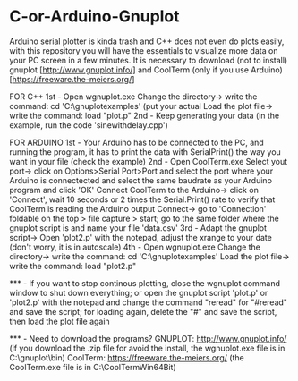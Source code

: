 # C-or-Arduino-Gnuplot
Arduino serial plotter is kinda trash and C++ does not even do plots easily, with this repository you will have the essentials to visualize more data on your PC screen in a few minutes. It is necessary to download (not to install) gnuplot [http://www.gnuplot.info/] and CoolTerm (only if you use Arduino) [https://freeware.the-meiers.org/]


FOR C++
1st - Open wgnuplot.exe
      Change the directory-> write the command: cd 'C:\gnuplotexamples' (put your actual
      Load the plot file-> write the command: load "plot.p"
2nd - Keep generating your data (in the example, run the code 'sinewithdelay.cpp')


FOR ARDUINO
1st - Your Arduino has to be connected to the PC, and running the program, it has to print the data with SerialPrint() the way you want in your file (check the example)
2nd - Open CoolTerm.exe
      Select yout port-> click on Options>Serial Port>Port and select the port where your Arduino is connectected and select the same baudrate as your Arduino program and click 'OK'
      Connect CoolTerm to the Arduino-> click on 'Connect', wait 10 seconds or 2 times the Serial.Print() rate to verify that CoolTerm is reading the Arduino output
      Connect-> go to 'Connection' foldable on the top > file capture > start; go to the same folder where the gnuplot script is and name your file 'data.csv'
3rd - Adapt the gnuplot script-> Open 'plot2.p' with the notepad, adjust the xrange to your date (don't worry, it is in autoscale) 
4th - Open wgnuplot.exe
      Change the directory-> write the command: cd 'C:\gnuplotexamples'
      Load the plot file-> write the command: load "plot2.p"


*** - If you want to stop continous plotting, close the wgnuplot command window to shut down everything;
      or open the gnuplot script 'plot.p' or 'plot2.p' with the notepad and change the command "reread" for "#reread" and save the script; for loading again, delete the "#" and save the script, then load the plot file again

*** - Need to download the programs?
      GNUPLOT: http://www.gnuplot.info/ (if you download the .zip file for avoid the install, the wgnuplot.exe file is in C:\gnuplot\bin)
      CoolTerm: https://freeware.the-meiers.org/ (the CoolTerm.exe file is in C:\CoolTermWin64Bit)
